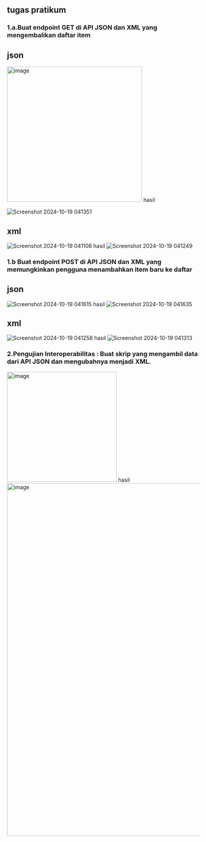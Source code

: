 ## tugas pratikum
### 1.a.Buat endpoint	GET	di	API	JSON	dan	XML	yang	mengembalikan	daftar	item	
## json
<img width="353" alt="image" src="https://github.com/user-attachments/assets/51b2f032-239a-4dbf-8c04-7a9ab6e17d55">
hasil

![Screenshot 2024-10-19 041351](https://github.com/user-attachments/assets/27726918-35ac-40dd-b788-340db67cde3f)

## xml
![Screenshot 2024-10-19 041108](https://github.com/user-attachments/assets/8f5d17e8-5bc8-486a-8c94-8db5e633d294)
hasil
![Screenshot 2024-10-19 041249](https://github.com/user-attachments/assets/ac110de1-193e-4634-a8b4-de8c76be366d)

### 1.b Buat	endpoint	POST	di	API	JSON	dan	XML	yang	memungkinkan	pengguna menambahkan	item	baru	ke	daftar
## json
![Screenshot 2024-10-19 041615](https://github.com/user-attachments/assets/997204d0-89e0-499a-a6c1-e9d3fd7715f3)
hasil
![Screenshot 2024-10-19 041635](https://github.com/user-attachments/assets/eb44709e-5b1e-48e7-996e-33424d374ebd)

## xml
![Screenshot 2024-10-19 041258](https://github.com/user-attachments/assets/649e4e30-4aac-4214-93b7-4f2ba1f7d941)
hasil
![Screenshot 2024-10-19 041313](https://github.com/user-attachments/assets/24bed99f-4e32-45b2-9aae-b235f19c63cd)

### 2.Pengujian	Interoperabilitas :	Buat	skrip	yang	mengambil	data	dari	API	JSON	dan	mengubahnya	menjadi	XML.
<img width="287" alt="image" src="https://github.com/user-attachments/assets/4b139cb7-8ef0-4608-98e8-400f02130548">
hasil
<img width="920" alt="image" src="https://github.com/user-attachments/assets/24134fb3-2009-4a6a-8911-6a64bccd64df">
